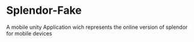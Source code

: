 # Splendor-Fake
A mobile unity Application wich represents the online version of splendor for mobile devices
